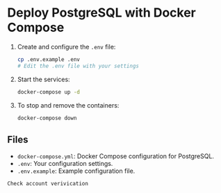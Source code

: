 # Deploy PostgreSQL with Docker Compose

1. Create and configure the `.env` file:
   ```sh
   cp .env.example .env
   # Edit the .env file with your settings
   ```

2. Start the services:
   ```sh
   docker-compose up -d
   ```

3. To stop and remove the containers:
   ```sh
   docker-compose down
   ```

## Files

- `docker-compose.yml`: Docker Compose configuration for PostgreSQL.
- `.env`: Your configuration settings.
- `.env.example`: Example configuration file.
```
Check account verivication
